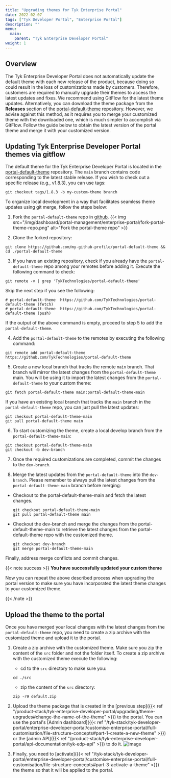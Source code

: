 ```yaml
---
title: "Upgrading themes for Tyk Enterprise Portal"
date: 2022-02-07
tags: ["Tyk Developer Portal", "Enterprise Portal"]
description: ""
menu:
  main:
    parent: "Tyk Enterprise Developer Portal"
weight: 1
---
```


## Overview

The Tyk Enterprise Developer Portal does not automatically update the default theme with each new release of the product, because doing so could result in the loss of customizations made by customers.
Therefore, customers are required to manually upgrade their themes to access the latest updates and fixes. We recommend using GitFlow for the latest theme updates.
Alternatively, you can download the theme package from the **Releases** section of the [portal-default-theme](https://github.com/TykTechnologies/portal-default-theme) repository.
However, we advise against this method, as it requires you to merge your customized theme with the downloaded one, which is much simpler to accomplish via GitFlow.
Follow the guide below to obtain the latest version of the portal theme and merge it with your customized version.

## Updating Tyk Enterprise Developer Portal themes via gitflow

The default theme for the Tyk Enterprise Developer Portal is located in the [portal-default-theme](https://github.com/TykTechnologies/portal-default-theme) repository.
The `main` branch contains code corresponding to the latest stable release. If you wish to check out a specific release (e.g., v1.8.3), you can use tags:

```console
git checkout tags/1.8.3 -b my-custom-theme branch
```

To organize local development in a way that facilitates seamless theme updates using git merge, follow the steps below:

1. Fork the `portal-default-theme` repo in [github](https://github.com/TykTechnologies/portal-default-theme).
   {{< img src="/img/dashboard/portal-management/enterprise-portal/fork-portal-theme-repo.png" alt="Fork the portal-theme repo" >}}

2. Clone the forked repository:

```console
git clone https://github.com/my-github-profile/portal-default-theme && cd ./portal-default-theme
```

3. If you have an existing repository, check if you already have the `portal-default-theme` repo among your remotes before adding it. Execute the following command to check:

```console
git remote -v | grep 'TykTechnologies/portal-default-theme'
```

Skip the next step if you see the following:

```console
# portal-default-theme  https://github.com/TykTechnologies/portal-default-theme (fetch)
# portal-default-theme  https://github.com/TykTechnologies/portal-default-theme (push)
```

If the output of the above command is empty, proceed to step 5 to add the `portal-default-theme`.

4. Add the `portal-default-theme` to the remotes by executing the following command:

```console
git remote add portal-default-theme https://github.com/TykTechnologies/portal-default-theme
```

5. Create a new local branch that tracks the remote `main` branch. That branch will mirror the latest changes from the `portal-default-theme` main. You will be using it to import the latest changes from the `portal-default-theme` to your custom theme:

```console
git fetch portal-default-theme main:portal-default-theme-main
```

If you have an existing local branch that tracks the `main` branch in the `portal-default-theme` repo, you can just pull the latest updates:

```console
git checkout portal-default-theme-main
git pull portal-default-theme main
```

6. To start customizing the theme, create a local develop branch from the `portal-default-theme-main`:

```console
git checkout portal-default-theme-main
git checkout -b dev-branch
```

7. Once the required customizations are completed, commit the changes to the `dev-branch`.

8. Merge the latest updates from the `portal-default-theme` into the `dev-branch`. Please remember to always pull the latest changes from the `portal-default-theme-main` branch before merging:

- Checkout to the portal-default-theme-main and fetch the latest changes.
  ```console
  git checkout portal-default-theme-main
  git pull portal-default-theme main
  ```
- Checkout the dev-branch and merge the changes from the portal-default-theme-main to retrieve the latest changes from the portal-default-theme repo with the customized theme.
  ```console
  git checkout dev-branch
  git merge portal-default-theme-main
  ```

Finally, address merge conflicts and commit changes.

{{< note success >}}
**You have successfully updated your custom theme**

Now you can repeat the above described process when upgrading the portal version to make sure you have incorporated the latest theme changes to your customized theme.

{{< /note >}}

## Upload the theme to the portal

Once you have merged your local changes with the latest changes from the `portal-default-theme` repo, you need to create a zip archive with the customized theme and upload it to the portal.

1. Create a zip archive with the customized theme. Make sure you zip the content of the `src` folder and not the folder itself. To create a zip archive with the customized theme execute the following:

   - cd to the `src` directory to make sure you:

   ```console
   cd ./src
   ```

   - zip the content of the `src` directory:

   ```console
   zip -r9 default.zip
   ```

2. Upload the theme package that is created in the [previous step]({{< ref "/product-stack/tyk-enterprise-developer-portal/upgrading/theme-upgrades#change-the-name-of-the-theme" >}}) to the portal. You can use the portal's [Admin dashboard]({{< ref "/tyk-stack/tyk-developer-portal/enterprise-developer-portal/customise-enterprise-portal/full-customisation/file-structure-concepts#part-1-create-a-new-theme" >}}) or the [admin API]({{< ref "/product-stack/tyk-enterprise-developer-portal/api-documentation/tyk-edp-api" >}}) to do it.
   ![image](https://github.com/TykTechnologies/tyk-docs/assets/14009/f0e547b2-b521-4c3e-97ce-fd3a2a3b170b)
3. Finally, you need to [activate]({{< ref "/tyk-stack/tyk-developer-portal/enterprise-developer-portal/customise-enterprise-portal/full-customisation/file-structure-concepts#part-3-activate-a-theme" >}}) the theme so that it will be applied to the portal.
